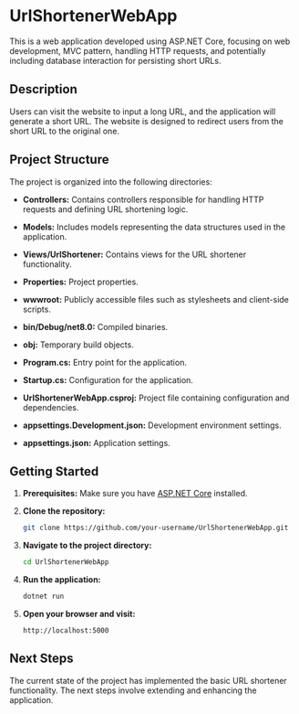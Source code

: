 # UrlShortenerWebApp

This is a web application developed using ASP.NET Core, focusing on web development, MVC pattern, handling HTTP requests, and potentially including database interaction for persisting short URLs.

## Description

Users can visit the website to input a long URL, and the application will generate a short URL. The website is designed to redirect users from the short URL to the original one.

## Project Structure

The project is organized into the following directories:

- **Controllers:** Contains controllers responsible for handling HTTP requests and defining URL shortening logic.

- **Models:** Includes models representing the data structures used in the application.

- **Views/UrlShortener:** Contains views for the URL shortener functionality.

- **Properties:** Project properties.

- **wwwroot:** Publicly accessible files such as stylesheets and client-side scripts.

- **bin/Debug/net8.0:** Compiled binaries.

- **obj:** Temporary build objects.

- **Program.cs:** Entry point for the application.

- **Startup.cs:** Configuration for the application.

- **UrlShortenerWebApp.csproj:** Project file containing configuration and dependencies.

- **appsettings.Development.json:** Development environment settings.

- **appsettings.json:** Application settings.

## Getting Started

1. **Prerequisites:** Make sure you have [ASP.NET Core](https://dotnet.microsoft.com/download) installed.

2. **Clone the repository:**
    ```bash
    git clone https://github.com/your-username/UrlShortenerWebApp.git
    ```

3. **Navigate to the project directory:**
    ```bash
    cd UrlShortenerWebApp
    ```

4. **Run the application:**
    ```bash
    dotnet run
    ```

5. **Open your browser and visit:**
    ```
    http://localhost:5000
    ```

## Next Steps

The current state of the project has implemented the basic URL shortener functionality. The next steps involve extending and enhancing the application. 
